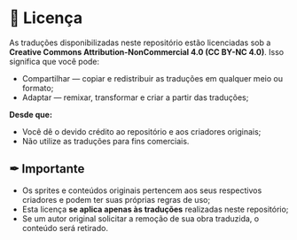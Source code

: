# 📌 Licença

As traduções disponibilizadas neste repositório estão licenciadas sob a **Creative Commons Attribution-NonCommercial 4.0 (CC BY-NC 4.0)**. Isso significa que você pode:

- Compartilhar — copiar e redistribuir as traduções em qualquer meio ou formato;
- Adaptar — remixar, transformar e criar a partir das traduções;

**Desde que:**
- Você dê o devido crédito ao repositório e aos criadores originais;
- Não utilize as traduções para fins comerciais.

## ✒ Importante
- Os sprites e conteúdos originais pertencem aos seus respectivos criadores e podem ter suas próprias regras de uso;
- Esta licença **se aplica apenas às traduções** realizadas neste repositório;
- Se um autor original solicitar a remoção de sua obra traduzida, o conteúdo será retirado.
